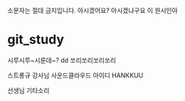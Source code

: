 소문자는 절대 금지입니다. 아시겠어요?
아시겠냐구요 이 원시인아

# git_study

시루시루~시룬데~?
dd
쏘리쏘리쏘리쏘리

스트롱규 강사님
사운드클라우드 아이디
HANKKUU

선생님 기타소리
